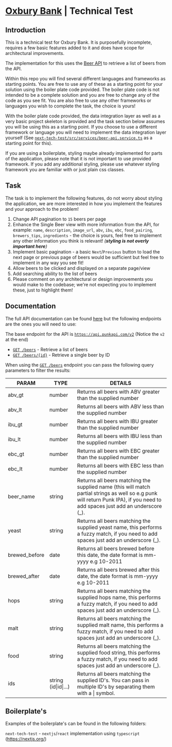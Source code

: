 # [Oxbury Bank](https://www.oxbury.com) | Technical Test

## Introduction

This is a technical test for Oxbury Bank. It is purposefully incomplete, requires a few basic features added to it and does have scope for architectural improvements.

The implementation for this uses the [Beer API](https://punkapi.com/documentation/v2) to retrieve a list of beers from the API. 

Within this repo you will find several different languages and frameworks as starting points. You are free to use any of these as a starting point for your solution using the boiler plate code provided. The boiler plate code is not intended to be a complete solution and you are free to change any of the code as you see fit. You are also free to use any other frameworks or languages you wish to complete the task, the choice is yours!

With the boiler plate code provided, the data integration layer as well as a very basic project skeleton is provided and the task section below assumes you will be using this as a starting point. If you choose to use a different framework or language you will need to implement the data integration layer yourself (See [`next-tech-test/src/services/beer-api.service.ts`](next-tech-test/src/services/beer-api.service.ts) as a starting point for this).

If you are using a boilerplate, styling maybe already implemented for parts of the application, please note that it is not important to use provided framework. If you add any additional styling, please use whatever styling framework you are familiar with or just plain css classes.

## Task

The task is to implement the following features, do not worry about styling the application, we are more interested in how you implement the features and your approach to the problem!


1. Change API pagination to `15` beers per page
2. Enhance the Single Beer view with more information from the API, for example: `name`, `description`, `image_url`, `abv`, `ibu`, `ebc`, `food_pairing`, `brewers_tips`, `ingredients` - the choice is yours, feel free to implement any other information you think is relevant! _(**styling is not overly important here**)_
3. Implement basic pagination -  a basic `Next`/`Previous` button to load the next page or previous page of beers would be sufficient but feel free to implement in any way you see fit!
4. Allow beers to be clicked and displayed on a separate page/view
5. Add searching ability to the list of beers
6. Please comment on any architectural or design improvements you would make to the codebase; we're not expecting you to implement these, just to highlight them!

## Documentation

The full API documentation can be found [here](https://punkapi.com/documentation/v2) but the following endpoints are the ones you will need to use:

The base endpoint for the API is [`https://api.punkapi.com/v2`](https://api.punkapi.com/v2) (Notice the `v2` at the end)

* [`GET /beers`](https://api.punkapi.com/v2/beers) - Retrieve a list of beers
* [`GET /beers/{id}`](https://api.punkapi.com/v2/beers/1) - Retrieve a single beer by ID

When using the [`GET /beers`](https://api.punkapi.com/v2/beers) endpoint you can pass the following query parameters to filter the results:

| PARAM         | TYPE                 | DETAILS                                                                                                                                                                        |
|---------------|----------------------|--------------------------------------------------------------------------------------------------------------------------------------------------------------------------------|
| abv_gt        | number               | Returns all beers with ABV greater than the supplied number                                                                                                                    |
| abv_lt        | number               | Returns all beers with ABV less than the supplied number                                                                                                                       |
| ibu_gt        | number               | Returns all beers with IBU greater than the supplied number                                                                                                                    |
| ibu_lt        | number               | Returns all beers with IBU less than the supplied number                                                                                                                       |
| ebc_gt        | number               | Returns all beers with EBC greater than the supplied number                                                                                                                    |
| ebc_lt        | number               | Returns all beers with EBC less than the supplied number                                                                                                                       |
| beer_name     | string               | Returns all beers matching the supplied name (this will match partial strings as well so e.g punk will return Punk IPA), if you need to add spaces just add an underscore (_). |
| yeast         | string               | Returns all beers matching the supplied yeast name, this performs a fuzzy match, if you need to add spaces just add an underscore (_).                                         |
| brewed_before | date                 | Returns all beers brewed before this date, the date format is mm-yyyy e.g 10-2011                                                                                              |
| brewed_after  | date                 | Returns all beers brewed after this date, the date format is mm-yyyy e.g 10-2011                                                                                               |
| hops          | string               | Returns all beers matching the supplied hops name, this performs a fuzzy match, if you need to add spaces just add an underscore (_).                                          |
| malt          | string               | Returns all beers matching the supplied malt name, this performs a fuzzy match, if you need to add spaces just add an underscore (_).                                          |
| food          | string               | Returns all beers matching the supplied food string, this performs a fuzzy match, if you need to add spaces just add an underscore (_).                                        |
| ids           | string (id\|id\|...) | Returns all beers matching the supplied ID's. You can pass in multiple ID's by separating them with a \| symbol.                                                               |

## Boilerplate's

Examples of the boilerplate's can be found in the following folders:

`next-tech-test` - `nextjs`/`react` implementation using `typescript` (https://nextjs.org/)
